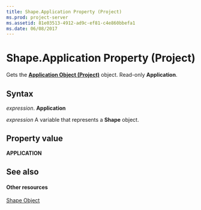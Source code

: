 ```yaml
---
title: Shape.Application Property (Project)
ms.prod: project-server
ms.assetid: 81e03513-4912-ad9c-ef81-c4e860bbefa1
ms.date: 06/08/2017
---
```



# Shape.Application Property (Project)
Gets the  **[Application Object (Project)](application-object-project.md)** object. Read-only **Application**.

## Syntax

 _expression_. **Application**

 _expression_ A variable that represents a **Shape** object.


## Property value

 **APPLICATION**


## See also


#### Other resources


[Shape Object](Project.shape.md)
